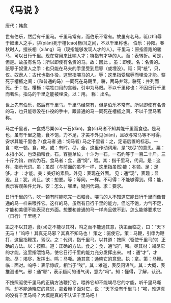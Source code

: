 # 《马说	》

<span class="r">唐代：韩愈

<link href="../../css/style.css" rel="stylesheet" type="text/css" />

<div class="p">

世有伯乐，然后有千里马。千里马常有，而伯乐不常有。故虽有名马，祗(zhǐ)辱于奴隶人之手，骈(pián)死于槽(cáo)枥(lì)之间，不以千里称也。
<span class="comment">
伯乐：孙阳。春秋时人，擅长相（xiàng）马（现指能够发现人才的人）。千里马：原指善跑的骏马，可以日行千里。现在常用来比喻人才；特指有才华的人。而：表转折。可是，但是。故虽有名马：所以即使有名贵的马。故：因此 。虽：即使。名：名贵的。祇辱于奴隶人之手：也只能在马夫的手里受到屈辱（或埋没）。祗：同“衹”，只，仅。奴隶人：古代也指仆役，这里指喂马的人。辱：这里指受屈辱而埋没才能。骈死于槽枥之间：（和普通的马）一同死在马厩里。骈，两马并驾。骈死：并列而死。于：在。槽枥：喂牲口用的食器，引申为马厩。不以千里称也：不因日行千里而著名。指马的千里之能被埋没。以：用。 称：出名。
</span>

<div class="translation">

世上先有伯乐，然后有千里马。千里马经常有，但是伯乐不常有。所以即使有名贵的马，也只能辱没在仆役的手中，跟普通的马一同死在槽枥之间，不以千里马著称。

</div>


马之千里者，一食或尽粟(sù)一石(dàn)。食(sì)马者不知其能千里而食也。是马也，虽有千里之能，食不饱，力不足，才美不外见(xiàn)，且欲与常马等不可得，安求其能千里也？(食马者 通：饲马者)
<span class="comment">
马之千里者：之，定语后置的标志。一食：吃一顿。食，吃。或：有时。尽，全，这里作动词用，是“吃尽”的意思。粟：本指小米，也泛指粮食。石，容量单位，十斗为一石，一石约等于一百二十斤。三十斤为钧，四钧为石。食马者：食，通“饲”，喂。其：指千里马，代词。是：这样，指示代词。虽：虽然（与前面的虽不一样，这里指虽然)能：本领。足：足够。才 ：才能。美：美好的素质。外见：表现在外面。 见：通“现”，表现；显现。且：犹，尚且。欲：想要。等：等同，一样。不可得：不能够得到。得：能，表示客观条件允许。安：怎么，哪里，疑问代词。求：要求。
</span>

<div class="translation">
日行千里的马，吃一顿有时能吃完一石粮食。喂马的人不知道它能日行千里而像普通的马一样来喂养它。这样的马，虽然有日行千里的能力，但吃不饱，力气不足，才能和美德不能表现在外面。想要和普通的马一样尚且做不到，怎么能够要求它（日行）千里呢？

</div>

策之不以其道，食(sì)之不能尽其材，鸣之而不能通其意，执策而临之，曰：“天下无马！”呜呼！其真无马邪？其真不知马也！
<span class="comment">
策之：驱使它。策：马鞭，引申为鞭打，这里指鞭策，驾驭。之：代词，指千里马。以其道：按照（驱使千里马的）正确的方法。以：按照。道：正确的方法。食之：食，通“饲”，喂。尽其材：竭尽它的才能。这里指喂饱马，使它日行千里的能力充分发挥出来。 材：通“才”，才能。尽：竭尽，发挥出。鸣：马嘶。通其意：通晓它的意思。执：拿。策：马鞭。临：面对。呜呼：表示惊叹，相当于“唉”。其：难道，表反问语气。其：大概，表推测语气。邪：通“耶”，表示疑问的语气词，意为“吗”。知：懂得，了解，认识。
</span>

<div class="translation">

不按照驱使千里马的正确方法鞭打它，喂养它却不能竭尽它的才能，听千里马嘶鸣，却不能通晓它的意思，拿着鞭子面对它，说：“天下没有千里马！”唉，难道真的没有千里马吗？大概是真的不认识千里马吧！ 

</div>
